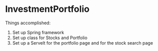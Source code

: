 # InvestmentPortfolio
Things accomplished:
1. Set up Spring framework
2. Set up class for Stocks and Portfolio
3. Set up a Servelt for the portfolio page and for the stock search page
